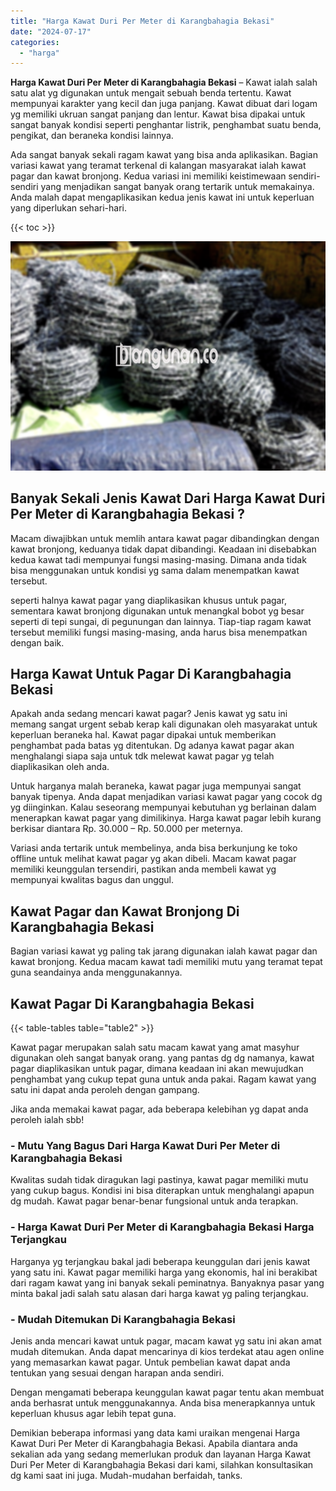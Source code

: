 ```yaml
---
title: "Harga Kawat Duri Per Meter di Karangbahagia Bekasi"
date: "2024-07-17"
categories: 
  - "harga"
---
```


**Harga Kawat Duri Per Meter di Karangbahagia Bekasi** – Kawat ialah salah satu alat yg digunakan untuk mengait sebuah benda tertentu. Kawat mempunyai karakter yang kecil dan juga panjang. Kawat dibuat dari logam yg memiliki ukruan sangat panjang dan lentur. Kawat bisa dipakai untuk sangat banyak kondisi seperti penghantar listrik, penghambat suatu benda, pengikat, dan beraneka kondisi lainnya.

Ada sangat banyak sekali ragam kawat yang bisa anda aplikasikan. Bagian variasi kawat yang teramat terkenal di kalangan masyarakat ialah kawat pagar dan kawat bronjong. Kedua variasi ini memiliki keistimewaan sendiri-sendiri yang menjadikan sangat banyak orang tertarik untuk memakainya. Anda malah dapat mengaplikasikan kedua jenis kawat ini untuk keperluan yang diperlukan sehari-hari.

{{< toc >}}

![Harga Kawat Duri Per Meter di Karangbahagia Bekasi](/images/jual-kawat-murah28.png)

## Banyak Sekali Jenis Kawat Dari Harga Kawat Duri Per Meter di Karangbahagia Bekasi ?

Macam diwajibkan untuk memlih antara kawat pagar dibandingkan dengan kawat bronjong, keduanya tidak dapat dibandingi. Keadaan ini disebabkan kedua kawat tadi mempunyai fungsi masing-masing. Dimana anda tidak bisa menggunakan untuk kondisi yg sama dalam menempatkan kawat tersebut.

seperti halnya kawat pagar yang diaplikasikan khusus untuk pagar, sementara kawat bronjong digunakan untuk menangkal bobot yg besar seperti di tepi sungai, di pegunungan dan lainnya. Tiap-tiap ragam kawat tersebut memiliki fungsi masing-masing, anda harus bisa menempatkan dengan baik.

## Harga Kawat Untuk Pagar Di Karangbahagia Bekasi

Apakah anda sedang mencari kawat pagar? Jenis kawat yg satu ini memang sangat urgent sebab kerap kali digunakan oleh masyarakat untuk keperluan beraneka hal. Kawat pagar dipakai untuk memberikan penghambat pada batas yg ditentukan. Dg adanya kawat pagar akan menghalangi siapa saja untuk tdk melewat kawat pagar yg telah diaplikasikan oleh anda.

Untuk harganya malah beraneka, kawat pagar juga mempunyai sangat banyak tipenya. Anda dapat menjadikan variasi kawat pagar yang cocok dg yg diinginkan. Kalau seseorang mempunyai kebutuhan yg berlainan dalam menerapkan kawat pagar yang dimilikinya. Harga kawat pagar lebih kurang berkisar diantara Rp. 30.000 – Rp. 50.000 per meternya.

Variasi anda tertarik untuk membelinya, anda bisa berkunjung ke toko offline untuk melihat kawat pagar yg akan dibeli. Macam kawat pagar memiliki keunggulan tersendiri, pastikan anda membeli kawat yg mempunyai kwalitas bagus dan unggul.

## Kawat Pagar dan Kawat Bronjong Di Karangbahagia Bekasi

Bagian variasi kawat yg paling tak jarang digunakan ialah kawat pagar dan kawat bronjong. Kedua macam kawat tadi memiliki mutu yang teramat tepat guna seandainya anda menggunakannya.

## Kawat Pagar Di Karangbahagia Bekasi

{{< table-tables table="table2" >}}

Kawat pagar merupakan salah satu macam kawat yang amat masyhur digunakan oleh sangat banyak orang. yang pantas dg dg namanya, kawat pagar diaplikasikan untuk pagar, dimana keadaan ini akan mewujudkan penghambat yang cukup tepat guna untuk anda pakai. Ragam kawat yang satu ini dapat anda peroleh dengan gampang.

Jika anda memakai kawat pagar, ada beberapa kelebihan yg dapat anda peroleh ialah sbb!

### \- Mutu Yang Bagus Dari Harga Kawat Duri Per Meter di Karangbahagia Bekasi

Kwalitas sudah tidak diragukan lagi pastinya, kawat pagar memiliki mutu yang cukup bagus. Kondisi ini bisa diterapkan untuk menghalangi apapun dg mudah. Kawat pagar benar-benar fungsional untuk anda terapkan.

### \- Harga Kawat Duri Per Meter di Karangbahagia Bekasi Harga Terjangkau

Harganya yg terjangkau bakal jadi beberapa keunggulan dari jenis kawat yang satu ini. Kawat pagar memiliki harga yang ekonomis, hal ini berakibat dari ragam kawat yang ini banyak sekali peminatnya. Banyaknya pasar yang minta bakal jadi salah satu alasan dari harga kawat yg paling terjangkau.

### \- Mudah Ditemukan Di Karangbahagia Bekasi

Jenis anda mencari kawat untuk pagar, macam kawat yg satu ini akan amat mudah ditemukan. Anda dapat mencarinya di kios terdekat atau agen online yang memasarkan kawat pagar. Untuk pembelian kawat dapat anda tentukan yang sesuai dengan harapan anda sendiri.

Dengan mengamati beberapa keunggulan kawat pagar tentu akan membuat anda berhasrat untuk menggunakannya. Anda bisa menerapkannya untuk keperluan khusus agar lebih tepat guna.

Demikian beberapa informasi yang data kami uraikan mengenai Harga Kawat Duri Per Meter di Karangbahagia Bekasi. Apabila diantara anda sekalian ada yang sedang memerlukan produk dan layanan Harga Kawat Duri Per Meter di Karangbahagia Bekasi dari kami, silahkan konsultasikan dg kami saat ini juga. Mudah-mudahan berfaidah, tanks.
